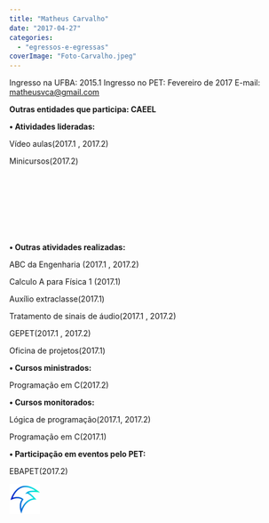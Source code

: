 ```yaml
---
title: "Matheus Carvalho"
date: "2017-04-27"
categories: 
  - "egressos-e-egressas"
coverImage: "Foto-Carvalho.jpeg"
---
```


Ingresso na UFBA: 2015.1 Ingresso no PET: Fevereiro de 2017 E-mail: [matheusvca@gmail.com](mailto:matheusvca@gmail.com)

**Outras entidades que participa: CAEEL**

**• Atividades lideradas:**

Vídeo aulas(2017.1 , 2017.2)

Minicursos(2017.2)

 

 

 

 

**• Outras atividades realizadas:** 

ABC da Engenharia (2017.1 , 2017.2)

Calculo A para Física 1 (2017.1)

Auxílio extraclasse(2017.1)

Tratamento de sinais de áudio(2017.1 , 2017.2)

GEPET(2017.1 , 2017.2)

Oficina de projetos(2017.1)

**• Cursos ministrados:**

Programação em C(2017.2)

**• Cursos monitorados:**

Lógica de programação(2017.1, 2017.2)

Programação em C(2017.1)

**• Participação em eventos pelo PET:**

EBAPET(2017.2)

![](images/Branding_Logo-e1517718861950.png)

